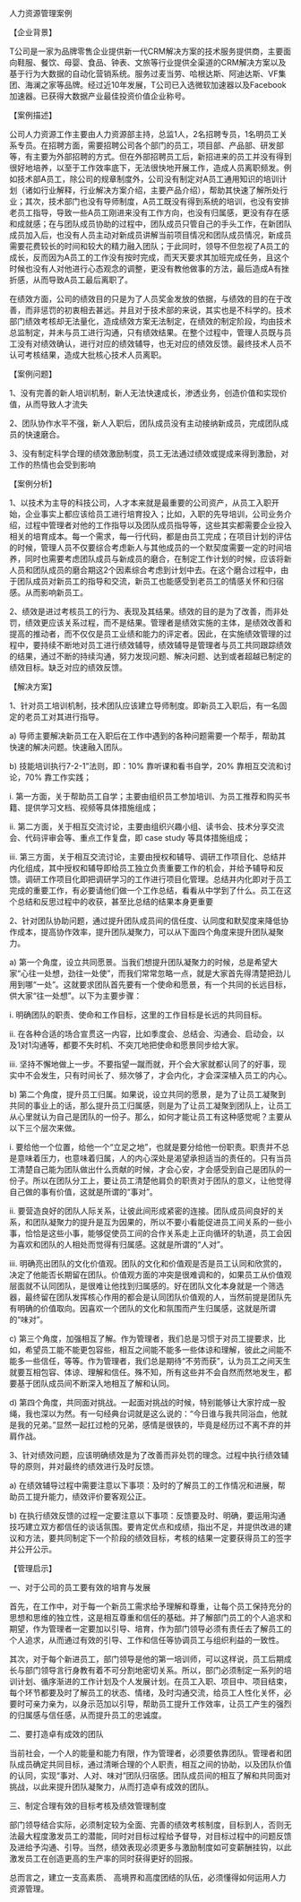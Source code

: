 人力资源管理案例

【企业背景】

T公司是一家为品牌零售企业提供新一代CRM解决方案的技术服务提供商，主要面向鞋服、餐饮、母婴、食品、钟表、文旅等行业提供全渠道的CRM解决方案以及基于行为大数据的自动化营销系统。服务过麦当劳、哈根达斯、阿迪达斯、VF集团、海澜之家等品牌。经过近10年发展，T公司已入选微软加速器以及Facebook加速器。已获得大数据产业最佳投资价值企业称号。

 

【案例描述】

公司人力资源工作主要由人力资源部主持，总监1人，2名招聘专员，1名明员工关系专员。在招聘方面，需要招聘公司各个部门的员工，项目部、产品部、研发部等，有主要为外部招聘的方式。但在外部招聘员工后，新招进来的员工并没有得到很好地培养，以至于工作效率底下，无法很快地开展工作，造成人员离职频发。例如技术部A员工，除公司的规章制度外，公司没有制定对A员工通用知识的培训计划（诸如行业解释，行业解决方案介绍，主要产品介绍），帮助其快速了解所处行业；其次，技术部门也没有导师制度，A员工既没有得到系统的培训，也没有安排老员工指导，导致一些A员工刚进来没有工作方向，也没有归属感，更没有存在感和成就感；在与团队成员协助的过程中，团队成员只管自己的手头工作，在新团队成员加入后，也没有人员主动对新成员讲解当前项目情况和团队成员情况，新成员需要花费较长的时间和较大的精力融入团队；于此同时，领导不但忽视了A员工的成长，反而因为A员工的工作没有按时完成，而天天要求其加班完成任务，且这个时候也没有人对他进行心态观念的调整，更没有教他做事的方法，最后造成A有挫折感，从而导致A员工最后离职了。

在绩效方面，公司的绩效目的只是为了人员奖金发放的依据，与绩效的目的在于改善，而非惩罚的初衷相去甚远。并且对于技术部的来说，其实也是不科学的。技术部门绩效考核却无法量化，造成绩效方案无法制定，在绩效的制定阶段，均由技术总监制定，并未与员工进行沟通，只有绩效结果。在整个过程中，管理人员既与员工没有对绩效确认，进行对应的绩效辅导，也无对应的绩效反馈。最终技术人员不认可考核结果，造成大批核心技术人员离职。

 

【案例问题】

1、没有完善的新人培训机制，新人无法快速成长，渗透业务，创造价值和实现价值，从而导致人才流失

2、团队协作水平不强，新人入职后，团队成员没有主动接纳新成员，完成团队成员的快速磨合。

3、没有制定科学合理的绩效激励制度，员工无法通过绩效或提成来得到激励，对工作的热情也会受到影响

 

【案例分析】

1、以技术为主导的科技公司，人才本来就是最重要的公司资产，从员工入职开始，企业事实上都应该给员工进行培育投入；比如，入职的先导培训，公司业务介绍，过程中管理者对他的工作指导以及团队成员指导等，这些其实都需要企业投入相关的培育成本。每一个需求，每一行代码，都是由员工完成；在项目计划的评估的时候，管理人员不仅要综合考虑新人与其他成员的一个默契度需要一定的时间培养，同时也需要考虑团队成员与新成员的磨合，在制定工作计划的时候，应该将新人员和团队成员的磨合期这2个因素综合考虑到计划中去。在这个磨合过程中，由于团队成员对新员工的指导和交流，新员工也能感受到老员工的情感关怀和归宿感。从而影响新员工。

2、绩效是进过考核员工的行为、表现及其结果。绩效的目的是为了改善，而非处罚，绩效更应该关系过程，而不是结果。管理者是绩效实施的主体，是绩效改善和提高的推动者，而不仅仅是员工业绩和能力的评定者。因此，在实施绩效管理的过程中，要持续不断地对员工进行绩效辅导，绩效辅导是管理者与员工共同跟踪绩效的结果，通过不断的持续沟通，努力发现问题、解决问题、达到或者超越已制定的绩效目标。缺乏对应的绩效反馈。

 

【解决方案】

1、针对员工培训机制，技术团队应该建立导师制度。即新员工入职后，有一名固定的老员工对其进行指导。

a) 导师主要解决新员工在入职后在工作中遇到的各种问题需要一个帮手，帮助其快速的解决问题。快速融入团队。

b) 技能培训执行7-2-1”法则，即：10% 靠听课和看书自学，20% 靠相互交流和讨论，70% 靠工作实践；

i. 第一方面，关于帮助员工自学；主要由组织员工参加培训、为员工推荐和购买书籍、提供学习文档、视频等具体措施组成；

ii. 第二方面，关于相互交流讨论，主要由组织兴趣小组、读书会、技术分享交流会、代码评审会等、重点工作复盘，即 case study 等具体措施组成；

iii. 第三方面，关于相互交流讨论，主要由授权和辅导、调研工作项目化、总结并内化组成，其中授权和辅导即给员工独立负责重要工作的机会，并给予辅导和反馈。调研工作项目化即把调研学习的工作进行项目化管理。总结并内化即对于员工完成的重要工作，有必要请他们做一个工作总结，看看从中学到了什么。员工在这个总结和反思过程中的收获，甚至比总结的结果本身更重要

2、针对团队协助问题，通过提升团队成员间的信任度、认同度和默契度来降低协作成本，提高协作效率，提升团队凝聚力，可以从下面四个角度来提升团队凝聚力。

a) 第一个角度，设立共同愿景。当我们想提升团队凝聚力的时候，总是希望大家“心往一处想，劲往一处使”，而我们常常忽略一点，就是大家首先得清楚把劲儿用到哪“一处”。这就要求团队首先要有一个使命和愿景，有一个共同的长远目标，供大家“往一处想”。以下为主要步骤：

i. 明确团队的职责、使命和工作目标，这里的工作目标是长远的共同目标。

ii. 在各种合适的场合宣贯这一内容，比如季度会、总结会、沟通会、启动会，以及1对1沟通等，都要不失时机、不突兀地把使命和愿景同步给大家。

iii. 坚持不懈地做上一步。不要指望一蹴而就，开个会大家就都认同了的好事，现实中不会发生，只有时间长了、频次够了，才会内化，才会深深植入员工的内心。

b) 第二个角度，提升员工归属。如果说，设立共同的愿景，是为了让员工凝聚到共同的事业上的话，那么提升员工归属感，则是为了让员工凝聚到团队上，让员工从心里就认为自己是团队的一份子。那么，如何才能让员工有这种感觉呢？主要从以下三个层次来做。

i. 要给他一个位置，给他一个“立足之地”，也就是要分给他一份职责。职责并不总是意味着压力，也意味着归属，人的内心深处是渴望承担适当的责任的。只有当员工清楚自己能为团队做出什么贡献的时候，才会心安，才会感受到自己是团队的一份子。所以在团队分工上，要让员工清楚他肩负的职责对于团队的意义，让他觉得自己做的事有价值，这就是所谓的“事对”。

ii. 要营造良好的团队人际关系，让彼此间形成紧密的连接。团队成员间良好的关系，和团队凝聚力的提升是互为因果的，所以不要小看能促进员工间关系的一些小事，恰恰是这些小事，能够促使员工间的合作关系走上正向循环的轨道，员工会因为喜欢和团队的人相处而觉得有归属感。这就是所谓的“人对”。

iii. 明确亮出团队的文化价值观。团队的文化和价值观是否是员工认同和欣赏的，决定了他能否长期留在团队。价值观方面的冲突是很难调和的，如果员工从价值观层面就不认同团队，是很难让他找到归属感的。好在团队文化本身就是一个筛选器，最终留在团队发挥核心作用的都会是认同团队价值观的人，当然前提是团队先有明确的价值取向。因喜欢一个团队的文化和氛围而产生归属感，这就是所谓的“味对”。

c) 第三个角度，加强相互了解。作为管理者，我们总是习惯于对员工提要求，比如，希望员工能不能更包容些，相互之间能不能多一些体谅和理解，彼此之间能不能多一些信任，等等。作为管理者，我们总是期待“不劳而获”，认为员工之间天生就要互相包容、体谅、理解和信任。殊不知，所有这些并不会自然而然地发生，都要基于团队成员间不断深入地相互了解和认同。

d) 第四个角度，共同面对挑战。一起面对挑战的时候，特别能够让大家拧成一股绳，我也深以为然。有一句经典台词就是这么说的：“今日谁与我共同浴血，他就是我的兄弟。”显然一起扛过枪的兄弟，感情是很铁的，毕竟是经历过不离不弃的并肩作战。

3、针对绩效问题，应该明确绩效是为了改善而非处罚的理念。过程中执行绩效辅导的原则，并对最终的绩效进行及时反馈。

a) 在绩效辅导过程中需要注意以下事项：及时的了解员工的工作情况和进展，帮助员工提升能力，绩效评价要客观公正。

b) 在执行绩效反馈的过程一定要注意以下事项：反馈要及时、明确，要运用沟通技巧建立双方都信任的谈话氛围。要肯定优点和成绩，指出不足，并提供改进的建议和方法，要共同制定下一个阶段的绩效目标，考核的结果一定要获得员工的签字并公开公示。

 

【管理启示】

一、对于公司的员工要有效的培育与发展

首先，在工作中，对于每一个新员工需求给予理解和尊重，让每个员工保持充分的思想和思维的独立性，这是相互尊重和信任的基础。并了解部门员工的个人追求和期望，作为管理者一定要加以引导、培育，作为部门领导必须有责任去了解员工的个人追求，从而通过有效的引导、工作和信任等协调员工与组织利益的一致性。

其次，对于每个新进员工，部门领导是他的第一培训师，可以这样说，员工后期成长与部门领导言行身教有着不可分割地密切关系。所以，部门必须制定一系列的培训计划、循序渐进的工作计划及个人发展计划。在员工入职、项目中、项目结束，每个环节都要及时了解员工的状态、情绪，及时沟通交流，给员工人性化关怀，必要时可亲力亲为，以身示范加以引导，帮助员工提升工作效率，让员工产生的强烈的归属感与信任感，从而提升员工的忠诚度。

 

二、要打造卓有成效的团队

当前社会，一个人的能量和能力有限，作为管理者，必须要依靠团队。管理者和团队成员确定共同目标，通过清晰合理的个人职责，相互之间的协助，以及团队价值的认同，实现“事对、人对、味对”团队归宿感。团队成员间的相互了解和共同面对挑战，以此来提升团队凝聚力，从而打造卓有成效的团队。

 

三、制定合理有效的目标考核及绩效管理制度

部门领导结合实际，必须制定较为全面、完善的绩效考核制度，目标到人，否则无法最大程度激发员工的潜能，同时对目标过程给予督导，对目标过程中的问题反馈及进给予沟通、引导。当然，绩效表现必须更多与激励制度如可变薪酬挂钩，以此激发员工在创造更高的生产率的同时获得更好的回报。

总而言之，建立一支高素质、 高境界和高度团结的队伍，必须懂得如何运用人力资源管理。